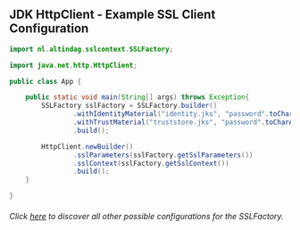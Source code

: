 ## JDK HttpClient - Example SSL Client Configuration

```java
import nl.altindag.sslcontext.SSLFactory;

import java.net.http.HttpClient;

public class App {

    public static void main(String[] args) throws Exception{
        SSLFactory sslFactory = SSLFactory.builder()
                .withIdentityMaterial("identity.jks", "password".toCharArray())
                .withTrustMaterial("truststore.jks", "password".toCharArray())
                .build();

        HttpClient.newBuilder()
                .sslParameters(sslFactory.getSslParameters())
                .sslContext(sslFactory.getSslContext())
                .build();
    }

}
```
###### Click [here](../usage.html) to discover all other possible configurations for the SSLFactory.